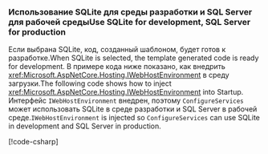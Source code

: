 ### <a name="use-sqlite-for-development-sql-server-for-production"></a><span data-ttu-id="c57b8-101">Использование SQLite для среды разработки и SQL Server для рабочей среды</span><span class="sxs-lookup"><span data-stu-id="c57b8-101">Use SQLite for development, SQL Server for production</span></span>

<span data-ttu-id="c57b8-102">Если выбрана SQLite, код, созданный шаблоном, будет готов к разработке.</span><span class="sxs-lookup"><span data-stu-id="c57b8-102">When SQLite is selected, the template generated code is ready for development.</span></span> <span data-ttu-id="c57b8-103">В примере кода ниже показано, как внедрить <xref:Microsoft.AspNetCore.Hosting.IWebHostEnvironment> в среду загрузки.</span><span class="sxs-lookup"><span data-stu-id="c57b8-103">The following code shows how to inject <xref:Microsoft.AspNetCore.Hosting.IWebHostEnvironment> into Startup.</span></span> <span data-ttu-id="c57b8-104">Интерфейс `IWebHostEnvironment` внедрен, поэтому `ConfigureServices` может использовать SQLite в среде разработки и SQL Server в рабочей среде.</span><span class="sxs-lookup"><span data-stu-id="c57b8-104">`IWebHostEnvironment` is injected so `ConfigureServices` can use SQLite in development and SQL Server in production.</span></span>

[!code-csharp[](~/includes/RP/code/StartupDevProd.cs?name=snippet&highlight=5,10,14)]
